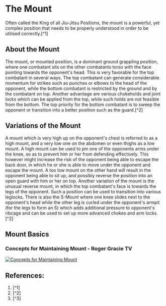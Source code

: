 # The Mount
Often called the King of all Jiu-Jitsu Positions, the mount is a powerful, yet complex position that needs to be properly understood in order to be utilised correctly.[^1]

## About the Mount
The mount, or mounted position, is a dominant ground grappling position, where one combatant sits on the other combatants torso with the face pointing towards the opponent's head. This is very favorable for the top combatant in several ways. The top combatant can generate considerable momentum for strikes such as punches or elbows to the head of the opponent, while the bottom combatant is restricted by the ground and by the combatant on top. Another advantage are various chokeholds and joint locks which can be applied from the top, while such holds are not feasible from the bottom. The top priority for the bottom combatant is to sweep the opponent or transition into a better position such as the guard.[^2]

## Variations of the Mount
A mount which is very high up on the opponent's chest is referred to as a high mount, and a very low one on the abdomen or even thighs as a low mount. A high mount can be used to pin one of the opponents arms under the knee, so as to prevent him or her from defending effectively. This however might increase the risk of the opponent being able to escape the back door, in which he or she is able to move under the opponent and escape the mount. A too low mount on the other hand will result in the opponent being able to sit up, and possibly reverse the position into an open guard with him or her on top. Another variation of the mount is the unusual reverse mount, in which the top combatant's face is towards the legs of the opponent. Such a position can be used to transition into various leglocks. There is also the S-Mount where one knee slides next to the opponent's head while the other leg is curled under the opponent's armpit (for the legs to form an S) which adds additional pressure to opponent's ribcage and can be used to set up more advanced chokes and arm locks.[^2]

## Mount Basics

### Concepts for Maintaining Mount - Roger Gracie TV

[![Concepts for Maintaining Mount](https://img.youtube.com/vi/Wy6Si0FuQaU/0.jpg)](https://youtu.be/Wy6Si0FuQaU) 


## References:
1. [^1]
2. [^2]
3. [^3]